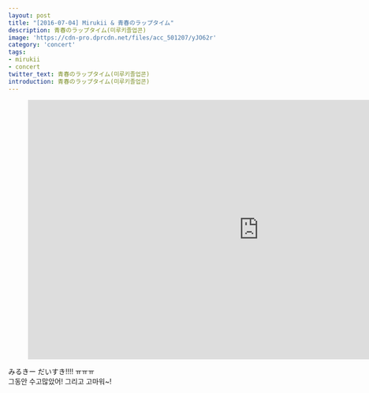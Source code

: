 ```yaml
---
layout: post
title: "[2016-07-04] Mirukii & 青春のラップタイム"
description: 青春のラップタイム(미루키졸업콘)
image: 'https://cdn-pro.dprcdn.net/files/acc_501207/yJO62r'
category: 'concert'
tags:
- mirukii
- concert
twitter_text: 青春のラップタイム(미루키졸업콘)
introduction: 青春のラップタイム(미루키졸업콘)
---
```

<figure class="video_container">
<iframe width="936" height="526" src="https://serviceapi.nmv.naver.com/flash/convertIframeTag.nhn?vid=834B40E5B810C990F2B058C17340E0E0ED73&outKey=V1298ff8b6330a7a1503b757bd6f9e80411aa31e7a9b24a1a787f757bd6f9e80411aa" frameborder="no" scrolling="no" webkitallowfullscreen mozallowfullscreen allowfullscreen></iframe>
</figure>

みるきー だいすき!!!! ㅠㅠㅠ<br>
그동안 수고많았어! 그리고 고마워~!<br>
